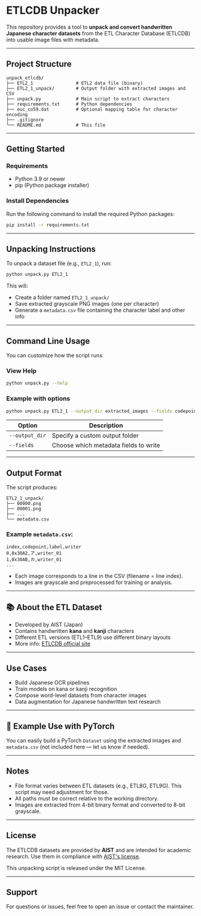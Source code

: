 # ETLCDB Unpacker

This repository provides a tool to **unpack and convert handwritten Japanese character datasets** from the ETL Character Database (ETLCDB) into usable image files with metadata.

---

##  Project Structure

```
unpack_etlcdb/
├── ETL2_1                # ETL2 data file (binary)
├── ETL2_1_unpack/        # Output folder with extracted images and CSV
├── unpack.py             # Main script to extract characters
├── requirements.txt      # Python dependencies
├── euc_co59.dat          # Optional mapping table for character encoding
├── .gitignore
└── README.md             # This file
```

---

##  Getting Started

###  Requirements

- Python 3.9 or newer
- pip (Python package installer)

###  Install Dependencies

Run the following command to install the required Python packages:

```bash
pip install -r requirements.txt
```

---

##  Unpacking Instructions

To unpack a dataset file (e.g., `ETL2_1`), run:

```bash
python unpack.py ETL2_1
```

This will:
- Create a folder named `ETL2_1_unpack/`
- Save extracted grayscale PNG images (one per character)
- Generate a `metadata.csv` file containing the character label and other info

---

##  Command Line Usage

You can customize how the script runs:

### View Help

```bash
python unpack.py --help
```

###  Example with options

```bash
python unpack.py ETL2_1 --output_dir extracted_images --fields codepoint label writer
```

| Option        | Description                                 |
|---------------|---------------------------------------------|
| `--output_dir`| Specify a custom output folder              |
| `--fields`    | Choose which metadata fields to write       |

---

##  Output Format

The script produces:

```
ETL2_1_unpack/
├── 00000.png
├── 00001.png
├── ...
└── metadata.csv
```

### Example `metadata.csv`:

```csv
index,codepoint,label,writer
0,0x30A2,ア,writer_01
1,0x30AB,カ,writer_01
...
```

- Each image corresponds to a line in the CSV (filename = line index).
- Images are grayscale and preprocessed for training or analysis.

---

## 📚 About the ETL Dataset

- Developed by AIST (Japan)
- Contains handwritten **kana** and **kanji** characters
- Different ETL versions (ETL1–ETL9) use different binary layouts
- More info: [ETLCDB official site](http://etlcdb.db.aist.go.jp/)

---

##  Use Cases

- Build Japanese OCR pipelines
- Train models on kana or kanji recognition
- Compose word-level datasets from character images
- Data augmentation for Japanese handwritten text research

---

## 🧪 Example Use with PyTorch

You can easily build a PyTorch `Dataset` using the extracted images and `metadata.csv` (not included here — let us know if needed).

---

##  Notes

- File format varies between ETL datasets (e.g., ETL8G, ETL9G). This script may need adjustment for those.
- All paths must be correct relative to the working directory.
- Images are extracted from 4-bit binary format and converted to 8-bit grayscale.

---

##  License

The ETLCDB datasets are provided by **AIST** and are intended for academic research. Use them in compliance with [AIST's license](http://etlcdb.db.aist.go.jp/).

This unpacking script is released under the MIT License.

---

##  Support

For questions or issues, feel free to open an issue or contact the maintainer.
